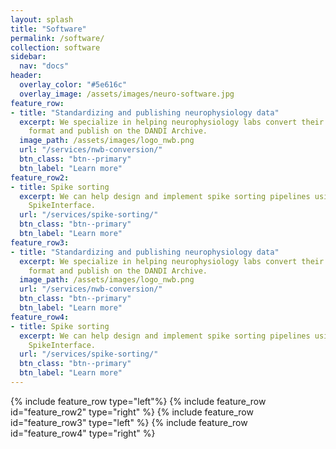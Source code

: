 ```yaml
---
layout: splash
title: "Software"
permalink: /software/
collection: software
sidebar:
  nav: "docs"
header:
  overlay_color: "#5e616c"
  overlay_image: /assets/images/neuro-software.jpg
feature_row:
- title: "Standardizing and publishing neurophysiology data"
  excerpt: We specialize in helping neurophysiology labs convert their data to the Neurodata Without Borders (NWB) 
    format and publish on the DANDI Archive.
  image_path: /assets/images/logo_nwb.png
  url: "/services/nwb-conversion/"
  btn_class: "btn--primary"
  btn_label: "Learn more"
feature_row2:
- title: Spike sorting
  excerpt: We can help design and implement spike sorting pipelines using state-of-the-art algorithms using
    SpikeInterface.
  url: "/services/spike-sorting/"
  btn_class: "btn--primary"
  btn_label: "Learn more"
feature_row3:
- title: "Standardizing and publishing neurophysiology data"
  excerpt: We specialize in helping neurophysiology labs convert their data to the Neurodata Without Borders (NWB) 
    format and publish on the DANDI Archive.
  image_path: /assets/images/logo_nwb.png
  url: "/services/nwb-conversion/"
  btn_class: "btn--primary"
  btn_label: "Learn more"
feature_row4:
- title: Spike sorting
  excerpt: We can help design and implement spike sorting pipelines using state-of-the-art algorithms using
    SpikeInterface.
  url: "/services/spike-sorting/"
  btn_class: "btn--primary"
  btn_label: "Learn more"
---
```


{% include feature_row type="left"%}
{% include feature_row id="feature_row2" type="right" %}
{% include feature_row id="feature_row3" type="left" %}
{% include feature_row id="feature_row4" type="right" %}